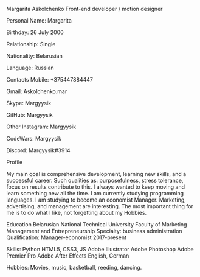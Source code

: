 Margarita Askolchenko
Front-end developer / motion designer


Personal
Name: Margarita

Birthday: 26 July 2000

Relationship: Single

Nationality: Belarusian

Language: Russian


Contacts
Mobile: +375447884447

Gmail: Askolchenko.mar

Skype: Margyysik

GitHub: Margyysik


Other
Instagram: Margyysik

CodeWars: Margyysik

Discord: Margyysik#3914


Profile

My main goal is comprehensive development, learning new skills, and a successful career. Such qualities as: purposefulness, stress tolerance, focus on results contribute to this. 
I always wanted to keep moving and learn something new all the time. I am currently studying programming languages. I am studying to become an economist Manager. 
Marketing, advertising, and management are interesting. The most important thing for me is to do what I like, not forgetting about my Hobbies.

Education
Belarusian National Technical University
Faculty of Marketing Management and Entrepreneurship
Specialty: business administration
Qualification: Manager-economist
2017-present


Skills:
Python
HTML5, CSS3, JS
Adobe Illustrator
Adobe Photoshop
Adobe Premier Pro
Adobe After Effects
English, German

Hobbies:
Movies, music, basketball, reeding, dancing.
